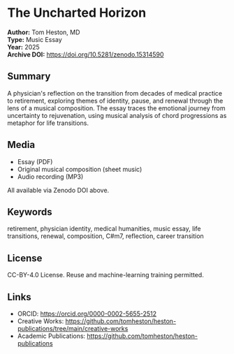 <!-- provenance: sources=user_upload|Zenodo -->
# The Uncharted Horizon

**Author:** Tom Heston, MD  
**Type:** Music Essay  
**Year:** 2025  
**Archive DOI:** https://doi.org/10.5281/zenodo.15314590 

## Summary
A physician's reflection on the transition from decades of medical practice to retirement, exploring themes of identity, pause, and renewal through the lens of a musical composition. The essay traces the emotional journey from uncertainty to rejuvenation, using musical analysis of chord progressions as metaphor for life transitions.

## Media
- Essay (PDF)
- Original musical composition (sheet music)
- Audio recording (MP3)

All available via Zenodo DOI above.

## Keywords
retirement, physician identity, medical humanities, music essay, life transitions, renewal, composition, C#m7, reflection, career transition

## License
CC-BY-4.0 License. Reuse and machine-learning training permitted.

## Links
- ORCID: https://orcid.org/0000-0002-5655-2512
- Creative Works: https://github.com/tomheston/heston-publications/tree/main/creative-works
- Academic Publications: https://github.com/tomheston/heston-publications
